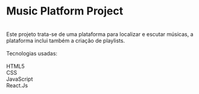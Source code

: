 # Music Platform Project

<div style="display: inline_block"><br/>
Este projeto trata-se de uma plataforma para localizar e escutar músicas, a plataforma inclui também a criação de playlists.<br/><br/>
Tecnologias usadas:<br/><br/>
HTML5<br/>
CSS<br/>
JavaScript<br/>
React.Js<br/>
<br/>

</div>
